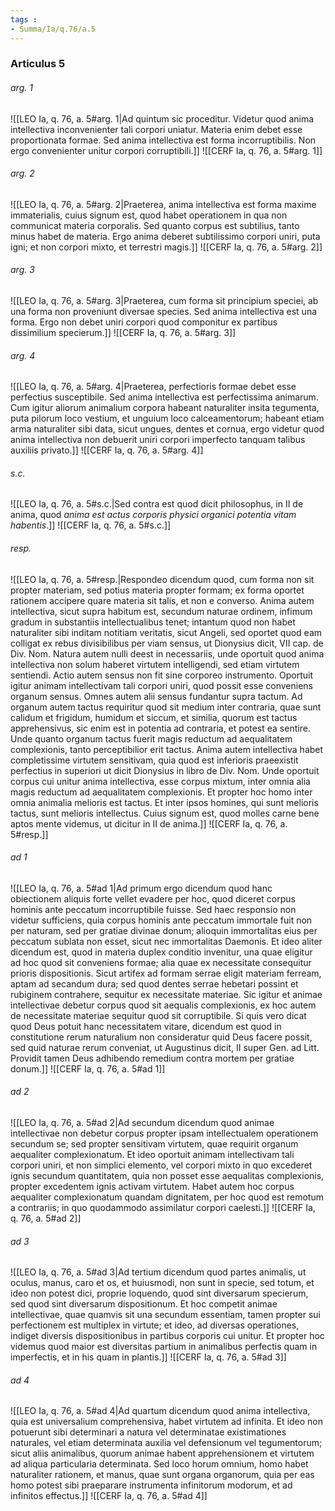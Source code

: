 ```yaml
---
tags : 
- Summa/Ia/q.76/a.5
---
```


### Articulus 5

###### arg. 1
![[LEO Ia, q. 76, a. 5#arg. 1|Ad quintum sic proceditur. Videtur quod anima intellectiva inconvenienter tali corpori uniatur. Materia enim debet esse proportionata formae. Sed anima intellectiva est forma incorruptibilis. Non ergo convenienter unitur corpori corruptibili.]]
![[CERF Ia, q. 76, a. 5#arg. 1]]

###### arg. 2
![[LEO Ia, q. 76, a. 5#arg. 2|Praeterea, anima intellectiva est forma maxime immaterialis, cuius signum est, quod habet operationem in qua non communicat materia corporalis. Sed quanto corpus est subtilius, tanto minus habet de materia. Ergo anima deberet subtilissimo corpori uniri, puta igni; et non corpori mixto, et terrestri magis.]]
![[CERF Ia, q. 76, a. 5#arg. 2]]

###### arg. 3
![[LEO Ia, q. 76, a. 5#arg. 3|Praeterea, cum forma sit principium speciei, ab una forma non proveniunt diversae species. Sed anima intellectiva est una forma. Ergo non debet uniri corpori quod componitur ex partibus dissimilium specierum.]]
![[CERF Ia, q. 76, a. 5#arg. 3]]

###### arg. 4
![[LEO Ia, q. 76, a. 5#arg. 4|Praeterea, perfectioris formae debet esse perfectius susceptibile. Sed anima intellectiva est perfectissima animarum. Cum igitur aliorum animalium corpora habeant naturaliter insita tegumenta, puta pilorum loco vestium, et unguium loco calceamentorum; habeant etiam arma naturaliter sibi data, sicut ungues, dentes et cornua, ergo videtur quod anima intellectiva non debuerit uniri corpori imperfecto tanquam talibus auxiliis privato.]]
![[CERF Ia, q. 76, a. 5#arg. 4]]

###### s.c.
![[LEO Ia, q. 76, a. 5#s.c.|Sed contra est quod dicit philosophus, in II de anima, quod *anima est actus corporis physici organici potentia vitam habentis*.]]
![[CERF Ia, q. 76, a. 5#s.c.]]

###### resp.
![[LEO Ia, q. 76, a. 5#resp.|Respondeo dicendum quod, cum forma non sit propter materiam, sed potius materia propter formam; ex forma oportet rationem accipere quare materia sit talis, et non e converso. Anima autem intellectiva, sicut supra habitum est, secundum naturae ordinem, infimum gradum in substantiis intellectualibus tenet; intantum quod non habet naturaliter sibi inditam notitiam veritatis, sicut Angeli, sed oportet quod eam colligat ex rebus divisibilibus per viam sensus, ut Dionysius dicit, VII cap. de Div. Nom. Natura autem nulli deest in necessariis, unde oportuit quod anima intellectiva non solum haberet virtutem intelligendi, sed etiam virtutem sentiendi. Actio autem sensus non fit sine corporeo instrumento. Oportuit igitur animam intellectivam tali corpori uniri, quod possit esse conveniens organum sensus. Omnes autem alii sensus fundantur supra tactum. Ad organum autem tactus requiritur quod sit medium inter contraria, quae sunt calidum et frigidum, humidum et siccum, et similia, quorum est tactus apprehensivus, sic enim est in potentia ad contraria, et potest ea sentire. Unde quanto organum tactus fuerit magis reductum ad aequalitatem complexionis, tanto perceptibilior erit tactus. Anima autem intellectiva habet completissime virtutem sensitivam, quia quod est inferioris praeexistit perfectius in superiori ut dicit Dionysius in libro de Div. Nom. Unde oportuit corpus cui unitur anima intellectiva, esse corpus mixtum, inter omnia alia magis reductum ad aequalitatem complexionis. Et propter hoc homo inter omnia animalia melioris est tactus. Et inter ipsos homines, qui sunt melioris tactus, sunt melioris intellectus. Cuius signum est, quod molles carne bene aptos mente videmus, ut dicitur in II de anima.]]
![[CERF Ia, q. 76, a. 5#resp.]]

###### ad 1
![[LEO Ia, q. 76, a. 5#ad 1|Ad primum ergo dicendum quod hanc obiectionem aliquis forte vellet evadere per hoc, quod diceret corpus hominis ante peccatum incorruptibile fuisse. Sed haec responsio non videtur sufficiens, quia corpus hominis ante peccatum immortale fuit non per naturam, sed per gratiae divinae donum; alioquin immortalitas eius per peccatum sublata non esset, sicut nec immortalitas Daemonis. Et ideo aliter dicendum est, quod in materia duplex conditio invenitur, una quae eligitur ad hoc quod sit conveniens formae; alia quae ex necessitate consequitur prioris dispositionis. Sicut artifex ad formam serrae eligit materiam ferream, aptam ad secandum dura; sed quod dentes serrae hebetari possint et rubiginem contrahere, sequitur ex necessitate materiae. Sic igitur et animae intellectivae debetur corpus quod sit aequalis complexionis, ex hoc autem de necessitate materiae sequitur quod sit corruptibile. Si quis vero dicat quod Deus potuit hanc necessitatem vitare, dicendum est quod in constitutione rerum naturalium non consideratur quid Deus facere possit, sed quid naturae rerum conveniat, ut Augustinus dicit, II super Gen. ad Litt. Providit tamen Deus adhibendo remedium contra mortem per gratiae donum.]]
![[CERF Ia, q. 76, a. 5#ad 1]]

###### ad 2
![[LEO Ia, q. 76, a. 5#ad 2|Ad secundum dicendum quod animae intellectivae non debetur corpus propter ipsam intellectualem operationem secundum se; sed propter sensitivam virtutem, quae requirit organum aequaliter complexionatum. Et ideo oportuit animam intellectivam tali corpori uniri, et non simplici elemento, vel corpori mixto in quo excederet ignis secundum quantitatem, quia non posset esse aequalitas complexionis, propter excedentem ignis activam virtutem. Habet autem hoc corpus aequaliter complexionatum quandam dignitatem, per hoc quod est remotum a contrariis; in quo quodammodo assimilatur corpori caelesti.]]
![[CERF Ia, q. 76, a. 5#ad 2]]

###### ad 3
![[LEO Ia, q. 76, a. 5#ad 3|Ad tertium dicendum quod partes animalis, ut oculus, manus, caro et os, et huiusmodi, non sunt in specie, sed totum, et ideo non potest dici, proprie loquendo, quod sint diversarum specierum, sed quod sint diversarum dispositionum. Et hoc competit animae intellectivae, quae quamvis sit una secundum essentiam, tamen propter sui perfectionem est multiplex in virtute; et ideo, ad diversas operationes, indiget diversis dispositionibus in partibus corporis cui unitur. Et propter hoc videmus quod maior est diversitas partium in animalibus perfectis quam in imperfectis, et in his quam in plantis.]]
![[CERF Ia, q. 76, a. 5#ad 3]]

###### ad 4
![[LEO Ia, q. 76, a. 5#ad 4|Ad quartum dicendum quod anima intellectiva, quia est universalium comprehensiva, habet virtutem ad infinita. Et ideo non potuerunt sibi determinari a natura vel determinatae existimationes naturales, vel etiam determinata auxilia vel defensionum vel tegumentorum; sicut aliis animalibus, quorum animae habent apprehensionem et virtutem ad aliqua particularia determinata. Sed loco horum omnium, homo habet naturaliter rationem, et manus, quae sunt organa organorum, quia per eas homo potest sibi praeparare instrumenta infinitorum modorum, et ad infinitos effectus.]]
![[CERF Ia, q. 76, a. 5#ad 4]]

